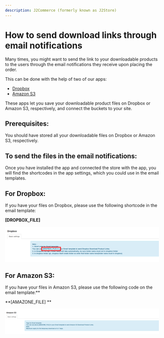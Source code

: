 ```yaml
---
description: J2Commerce (formerly known as J2Store)
---
```


# How to send download links through email notifications

Many times, you might want to send the link to your downloadable products to the users through the email notifications they receive upon placing the order.

This can be done with the help of two of our apps:

* [Dropbox](https://www.j2store.org/extensions/apps/dropbox.html)
* [Amazon S3](https://www.j2store.org/extensions/apps/amazon-s3.html)

These apps let you save your downloadable product files on Dropbox or Amazon S3, respectively, and connect the buckets to your site.

## Prerequisites: <a href="#prerequisites" id="prerequisites"></a>

You should have stored all your downloadable files on Dropbox or Amazon S3, respectively.

## To send the files in the email notifications: <a href="#to-send-the-files-in-the-email-notifications" id="to-send-the-files-in-the-email-notifications"></a>

Once you have installed the app and connected the store with the app, you will find the shortcodes in the app settings, which you could use in the email templates.

## For Dropbox: <a href="#for-dropbox" id="for-dropbox"></a>

If you have your files on Dropbox, please use the following shortcode in the email template:

**\[DROPBOX\_FILE]**

![Link](https://raw.githubusercontent.com/j2store/doc-images/master/apps/how-to-send-download-link/Dropbox.png)

## For Amazon S3: <a href="#for-amazon-s3" id="for-amazon-s3"></a>

If you have your files in Amazon S3, please use the following code on the email template:\*\*

\*\*\[AMAZONE\_FILE] \*\*

![Amazon s3](https://raw.githubusercontent.com/j2store/doc-images/master/apps/how-to-send-download-link/Amazons3.png)
